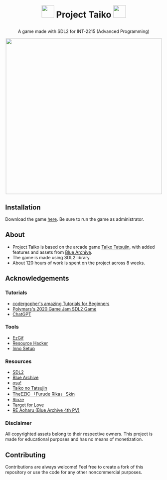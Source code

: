 # <p align="center"> <img src="https://static.wikia.nocookie.net/blue-archive/images/e/ea/Shiroko_Halo.png" width="40;" /> Project Taiko <img src="https://cdn.discordapp.com/emojis/1023963162795585568.gif?size=80&quality=lossless" width="40"/> </p>
<p align="center"> A game made with SDL2 for INT-2215 (Advanced Programming) </p>

<p align="center"> <img src="https://i.imgur.com/eiGiRcN.png"/ width="500;"> </p>

## Installation
Download the game <a href="https://github.com/WindBow27/ProjectTaiko/releases/tag/v1.0">here</a>. 
Be sure to run the game as administrator.

## About
- Project Taiko is based on the arcade game <a href="https://taiko.namco-ch.net/taiko/en/"> Taiko Tatsujin</a>, with added features and assets from <a href="https://bluearchive.nexon.com/home"> Blue Archive</a>.
- The game is made using SDL2 library.
- About 120 hours of work is spent on the project across 8 weeks.

## Acknowledgements
### Tutorials
 - [codergopher's amazing Tutorials for Beginners](https://www.youtube.com/watch?v=KsG6dJlLBDw&list=PL2RPjWnJduNmXHRYwdtublIPdlqocBoLS&ab_channel=codergopher)
 - [Polymars's 2020 Game Jam SDL2 Game](https://www.youtube.com/watch?v=EAMHQfCGymg&ab_channel=PolyMars)
 - [ChatGPT](https://chat.openai.com/)
### Tools
 - [EzGif](https://ezgif.com/)
 - [Resource Hacker](http://www.angusj.com/resourcehacker/)
 - [Inno Setup](https://jrsoftware.org/isinfo.php)
### Resources
 - [SDL2](https://www.libsdl.org/)
 - [Blue Archive](https://bluearchive.nexon.com/home)
 - [osu!](https://osu.ppy.sh/home)
 - [Taiko no Tatsujin](https://taiko.namco-ch.net/taiko/en/)
 - [TheEZIC 「Furude Rika」 Skin](https://skins.osuck.net/skins/1720?v=0)
 - [Rinze](https://osu.ppy.sh/users/19901680)
 - [Target for Love](https://www.youtube.com/watch?v=WFsl1D8RNVc&ab_channel=FonziM-MelodiesonPiano)
 - [RE Aoharu (Blue Archive 4th PV)](https://www.youtube.com/watch?v=4rDOsvzTicY&ab_channel=%E3%83%96%E3%83%AB%E3%83%BC%E3%82%A2%E3%83%BC%E3%82%AB%E3%82%A4%E3%83%96-BlueArchive-)
### Disclaimer
All copyrighted assets belong to their respective owners. This project is made for educational purposes and has no means of monetization.
## Contributing
Contributions are always welcome! Feel free to create a fork of this repository or use the code for any other noncommercial purposes.
